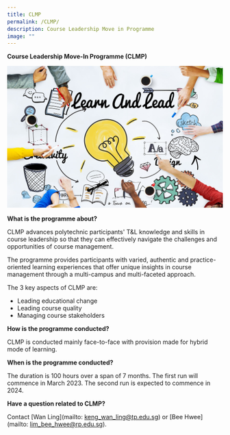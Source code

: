 ```yaml
---
title: CLMP
permalink: /CLMP/
description: Course Leadership Move in Programme
image: ""
---
```

**Course Leadership Move-In Programme (CLMP)**

![](/images/53753385_ML.jpg)

**What is the programme about?**

CLMP advances polytechnic participants' T&L knowledge and skills in course leadership so that they can effectively navigate the challenges and opportunities of course management.

The programme provides participants with varied, authentic and practice-oriented learning experiences that offer unique insights in course management through a multi-campus and multi-faceted approach.

The 3 key aspects of CLMP are:
* Leading educational change
* Leading course quality
* Managing course stakeholders


**How is the programme conducted?**

CLMP is conducted mainly face-to-face with provision made for hybrid mode of learning.

**When is the programme conducted?**

The duration is 100 hours over a span of 7 months. The first run will commence in March 2023. The second run is expected to commence in 2024.

**Have a question related to CLMP?**

Contact [Wan Ling](mailto: keng_wan_ling@tp.edu.sg) or [Bee Hwee](mailto: lim_bee_hwee@rp.edu.sg).